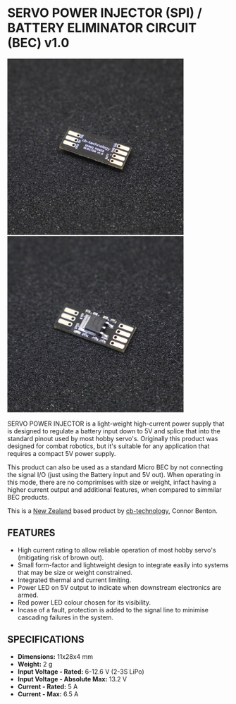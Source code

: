 # SERVO POWER INJECTOR (SPI) / BATTERY ELIMINATOR CIRCUIT (BEC) v1.0

<img src="assets/SERVO_POWER_INJECTOR_REAR.png" width="400">  <img src="assets/SERVO_POWER_INJECTOR_FRONT.png" width="400"> 

SERVO POWER INJECTOR is a light-weight high-current power supply that is designed to regulate a battery input down to 5V and splice that into the standard pinout used by most hobby servo's. Originally this product was designed for combat robotics, but it's suitable for any application that requires a compact 5V power supply. 

This product can also be used as a standard Micro BEC by not connecting the signal I/O (just using the Battery input and 5V out).
When operating in this mode, there are no comprimises with size or weight, infact having a higher current output and additional features, when compared to simmilar BEC products.

This is a [New Zealand](https://www.google.co.nz/maps/place/Christchurch+New+Zealand) based product by [cb-technology](https://www.cb-technology.co.nz/), Connor Benton.

## FEATURES

- High current rating to allow reliable operation of most hobby servo's (mitigating risk of brown out).
- Small form-factor and lightweight design to integrate easily into systems that may be size or weight constrained. 
- Integrated thermal and current limiting.
- Power LED on 5V output to indicate when downstream electronics are armed.
- Red power LED colour chosen for its visibility.
- Incase of a fault, protection is added to the signal line to minimise cascading failures in the system.

## SPECIFICATIONS
- **Dimensions:** 11x28x4 mm
- **Weight:** 2 g
- **Input Voltage - Rated:** 6-12.6 V (2-3S LiPo)
- **Input Voltage - Absolute Max:** 13.2 V
- **Current - Rated:** 5 A
- **Current - Max:** 6.5 A
